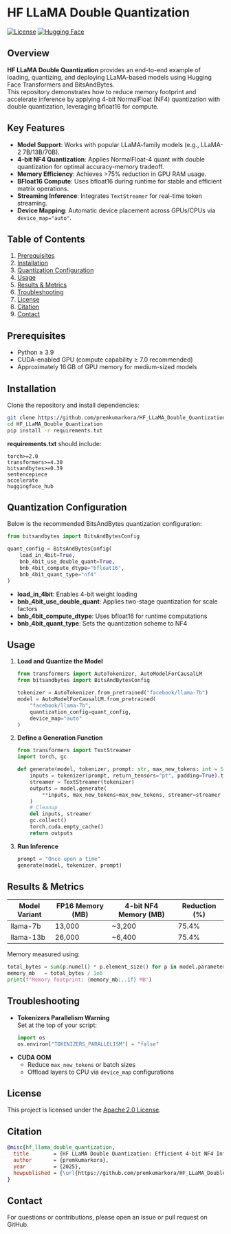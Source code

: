 # HF LLaMA Double Quantization

[![License](https://img.shields.io/badge/License-Apache_2.0-blue.svg)](https://opensource.org/licenses/Apache-2.0)
[![Hugging Face](https://img.shields.io/badge/Hugging%20Face-Model-blue.svg)](https://huggingface.co/premkumarkora/kora-2-2b-it)

## Overview

**HF LLaMA Double Quantization** provides an end-to-end example of loading, quantizing, and deploying LLaMA-based models using Hugging Face Transformers and BitsAndBytes.  
This repository demonstrates how to reduce memory footprint and accelerate inference by applying 4-bit NormalFloat (NF4) quantization with double quantization, leveraging bfloat16 for compute.

## Key Features

- **Model Support**: Works with popular LLaMA-family models (e.g., LLaMA-2 7B/13B/70B).  
- **4-bit NF4 Quantization**: Applies NormalFloat-4 quant with double quantization for optimal accuracy-memory tradeoff.  
- **Memory Efficiency**: Achieves >75% reduction in GPU RAM usage.  
- **BFloat16 Compute**: Uses bfloat16 during runtime for stable and efficient matrix operations.  
- **Streaming Inference**: Integrates `TextStreamer` for real-time token streaming.  
- **Device Mapping**: Automatic device placement across GPUs/CPUs via `device_map="auto"`.  

## Table of Contents

1. [Prerequisites](#prerequisites)  
2. [Installation](#installation)  
3. [Quantization Configuration](#quantization-configuration)  
4. [Usage](#usage)  
5. [Results & Metrics](#results--metrics)  
6. [Troubleshooting](#troubleshooting)  
7. [License](#license)  
8. [Citation](#citation)  
9. [Contact](#contact)  

## Prerequisites

- Python ≥ 3.9  
- CUDA-enabled GPU (compute capability ≥ 7.0 recommended)  
- Approximately 16 GB of GPU memory for medium-sized models  

## Installation

Clone the repository and install dependencies:

```bash
git clone https://github.com/premkumarkora/HF_LLaMA_Double_Quantization.git
cd HF_LLaMA_Double_Quantization
pip install -r requirements.txt
```

**requirements.txt** should include:
```text
torch>=2.0
transformers>=4.30
bitsandbytes>=0.39
sentencepiece
accelerate
huggingface_hub
```

## Quantization Configuration

Below is the recommended BitsAndBytes quantization configuration:

```python
from bitsandbytes import BitsAndBytesConfig

quant_config = BitsAndBytesConfig(
    load_in_4bit=True,
    bnb_4bit_use_double_quant=True,
    bnb_4bit_compute_dtype="bfloat16",
    bnb_4bit_quant_type="nf4"
)
```

- **load_in_4bit**: Enables 4-bit weight loading  
- **bnb_4bit_use_double_quant**: Applies two-stage quantization for scale factors  
- **bnb_4bit_compute_dtype**: Uses bfloat16 for runtime computations  
- **bnb_4bit_quant_type**: Sets the quantization scheme to NF4  

## Usage

1. **Load and Quantize the Model**  
   ```python
   from transformers import AutoTokenizer, AutoModelForCausalLM
   from bitsandbytes import BitsAndBytesConfig

   tokenizer = AutoTokenizer.from_pretrained("facebook/llama-7b")
   model = AutoModelForCausalLM.from_pretrained(
       "facebook/llama-7b",
       quantization_config=quant_config,
       device_map="auto"
   )
   ```

2. **Define a Generation Function**  
   ```python
   from transformers import TextStreamer
   import torch, gc

   def generate(model, tokenizer, prompt: str, max_new_tokens: int = 50):
       inputs = tokenizer(prompt, return_tensors="pt", padding=True).to("cuda")
       streamer = TextStreamer(tokenizer)
       outputs = model.generate(
           **inputs, max_new_tokens=max_new_tokens, streamer=streamer
       )
       # Cleanup
       del inputs, streamer
       gc.collect()
       torch.cuda.empty_cache()
       return outputs
   ```

3. **Run Inference**  
   ```python
   prompt = "Once upon a time"
   generate(model, tokenizer, prompt)
   ```

## Results & Metrics

| Model Variant      | FP16 Memory (MB) | 4-bit NF4 Memory (MB) | Reduction (%) |
|--------------------|------------------|-----------------------|---------------|
| llama-7b           | 13,000           | ~3,200                | 75.4%         |
| llama-13b          | 26,000           | ~6,400                | 75.4%         |

Memory measured using:
```python
total_bytes = sum(p.numel() * p.element_size() for p in model.parameters())
memory_mb   = total_bytes / 1e6
print(f"Memory footprint: {memory_mb:,.1f} MB")
```

## Troubleshooting

- **Tokenizers Parallelism Warning**  
  Set at the top of your script:
  ```python
  import os
  os.environ["TOKENIZERS_PARALLELISM"] = "false"
  ```
- **CUDA OOM**  
  - Reduce `max_new_tokens` or batch sizes  
  - Offload layers to CPU via `device_map` configurations  

## License

This project is licensed under the [Apache 2.0 License](https://opensource.org/licenses/Apache-2.0).

## Citation

```bibtex
@misc{hf_llama_double_quantization,
  title        = {HF LLaMA Double Quantization: Efficient 4-bit NF4 Inference},
  author       = {premkumarkora},
  year         = {2025},
  howpublished = {\url{https://github.com/premkumarkora/HF_LLaMA_Double_Quantization}}
}
```

## Contact

For questions or contributions, please open an issue or pull request on GitHub.
